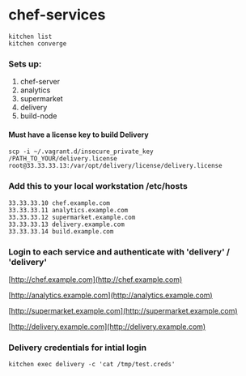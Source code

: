 # chef-services

```
kitchen list
kitchen converge
```
### Sets up:

1. chef-server
2. analytics
3. supermarket
4. delivery
5. build-node

#### Must have a license key to build Delivery
`scp -i ~/.vagrant.d/insecure_private_key /PATH_TO_YOUR/delivery.license root@33.33.33.13:/var/opt/delivery/license/delivery.license`

### Add this to your local workstation /etc/hosts

```
33.33.33.10 chef.example.com
33.33.33.11 analytics.example.com
33.33.33.12 supermarket.example.com
33.33.33.13 delivery.example.com
33.33.33.14 build.example.com
```

### Login to each service and authenticate with 'delivery' / 'delivery'

[http://chef.example.com](http://chef.example.com)

[http://analytics.example.com](http://analytics.example.com)

[http://supermarket.example.com](http://supermarket.example.com)

[http://delivery.example.com](http://delivery.example.com)

### Delivery credentials for intial login
`kitchen exec delivery -c 'cat /tmp/test.creds'`
